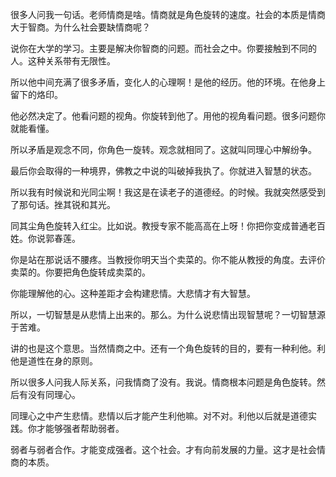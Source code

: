 很多人问我一句话。老师情商是啥。情商就是角色旋转的速度。社会的本质是情商大于智商。为什么社会要缺情商呢？

说你在大学的学习。主要是解决你智商的问题。而社会之中。你要接触到不同的人。这种关系带有无限性。

所以他中间充满了很多矛盾，变化人的心理啊！是他的经历。他的环境。在他身上留下的烙印。

他必然决定了。他看问题的视角。你旋转到他了。用他的视角看问题。很多问题你就能看懂。

所以矛盾是观念不同，你角色一旋转。观念就相同了。这就叫同理心中解纷争。

最后你会取得的一种境界，佛教之中说的叫破掉我执了。你就进入智慧的状态。

所以我有时候说和光同尘啊！我这是在读老子的道德经。的时候。我就突然感受到了那句话。挫其锐和其光。

同其尘角色旋转入红尘。比如说。教授专家不能高高在上呀！你把你变成普通老百姓。你说郭春莲。

你是站在那说话不腰疼。当教授你明天当个卖菜的。你不能从教授的角度。去评价卖菜的。你要把角色旋转成卖菜的。

你能理解他的心。这种差距才会构建悲情。大悲情才有大智慧。

所以，一切智慧是从悲情上出来的。那么。为什么说悲情出现智慧呢？一切智慧源于苦难。

讲的也是这个意思。当然情商之中。还有一个角色旋转的目的，要有一种利他。利他是道性在身的原则。

所以很多人问我人际关系，问我情商了没有。我说。情商根本问题是角色旋转。然后有没有同理心。

同理心之中产生悲情。悲情以后才能产生利他嘛。对不对。利他以后就是道德实践。你才能够强者帮助弱者。

弱者与弱者合作。才能变成强者。这个社会。才有向前发展的力量。这才是社会情商的本质。